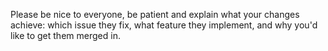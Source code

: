 Please be nice to everyone, be patient and explain what your changes achieve:
which issue they fix, what feature they implement, and why you'd like to get
them merged in.
